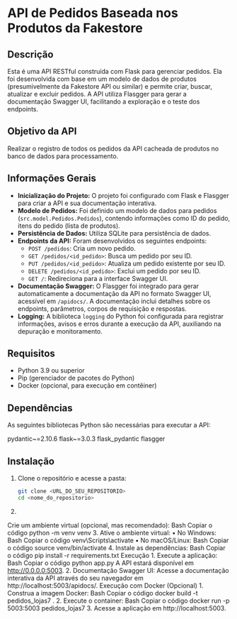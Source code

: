 # API de Pedidos Baseada nos Produtos da Fakestore

## Descrição

Esta é uma API RESTful construída com Flask para gerenciar pedidos. Ela foi desenvolvida com base em um modelo de dados de produtos (presumivelmente da Fakestore API ou similar) e permite criar, buscar, atualizar e excluir pedidos. A API utiliza Flasgger para gerar a documentação Swagger UI, facilitando a exploração e o teste dos endpoints.

## Objetivo da API

Realizar o registro de todos os pedidos da API cacheada de produtos no banco de dados para processamento.

## Informações Gerais

* **Inicialização do Projeto:** O projeto foi configurado com Flask e Flasgger para criar a API e sua documentação interativa.
* **Modelo de Pedidos:** Foi definido um modelo de dados para pedidos (`src.model.Pedidos.Pedidos`), contendo informações como ID do pedido, itens do pedido (lista de produtos).
* **Persistência de Dados:** Utiliza SQLite para persistência de dados.
* **Endpoints da API:** Foram desenvolvidos os seguintes endpoints:
    * `POST /pedidos`: Cria um novo pedido.
    * `GET /pedidos/<id_pedido>`: Busca um pedido por seu ID.
    * `PUT /pedidos/<id_pedido>`: Atualiza um pedido existente por seu ID.
    * `DELETE /pedidos/<id_pedido>`: Exclui um pedido por seu ID.
    * `GET /`: Redireciona para a interface Swagger UI.
* **Documentação Swagger:** O Flasgger foi integrado para gerar automaticamente a documentação da API no formato Swagger UI, acessível em `/apidocs/`. A documentação inclui detalhes sobre os endpoints, parâmetros, corpos de requisição e respostas.
* **Logging:** A biblioteca `logging` do Python foi configurada para registrar informações, avisos e erros durante a execução da API, auxiliando na depuração e monitoramento.

## Requisitos

* Python 3.9 ou superior
* Pip (gerenciador de pacotes do Python)
* Docker (opcional, para execução em contêiner)

## Dependências

As seguintes bibliotecas Python são necessárias para executar a API:

pydantic~=2.10.6
flask~=3.0.3
flask_pydantic
flasgger

## Instalação

1. Clone o repositório e acesse a pasta:

   ```bash
   git clone <URL_DO_SEU_REPOSITORIO>
   cd <nome_do_repositorio>
2. 
Crie um ambiente virtual (opcional, mas recomendado):
Bash
Copiar o código
python -m venv venv
3. 
Ative o ambiente virtual:
• 
No Windows:
Bash
Copiar o código
venv\Scripts\activate
• 
No macOS/Linux:
Bash
Copiar o código
source venv/bin/activate
4. 
Instale as dependências:
Bash
Copiar o código
pip install -r requirements.txt
Execução
1. 
Execute a aplicação:
Bash
Copiar o código
python app.py
A API estará disponível em http://0.0.0.0:5003.
2. 
Documentação Swagger UI:
Acesse a documentação interativa da API através do seu navegador em http://localhost:5003/apidocs/.
Execução com Docker (Opcional)
1. 
Construa a imagem Docker:
Bash
Copiar o código
docker build -t pedidos_lojas7 .
2. 
Execute o container:
Bash
Copiar o código
docker run -p 5003:5003 pedidos_lojas7
3. 
Acesse a aplicação em http://localhost:5003.